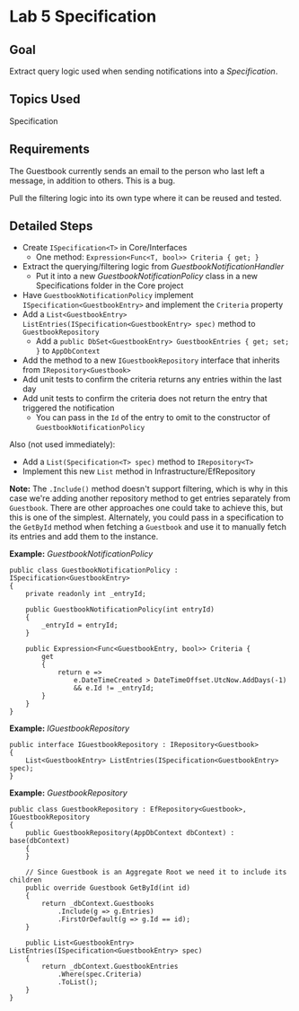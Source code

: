 # Lab 5 Specification

## Goal
Extract query logic used when sending notifications into a *Specification*.

## Topics Used
Specification

## Requirements

The Guestbook currently sends an email to the person who last left a message, in addition to others. This is a bug.

Pull the filtering logic into its own type where it can be reused and tested.

## Detailed Steps

- Create `ISpecification<T>` in Core/Interfaces
    - One method: `Expression<Func<T, bool>> Criteria { get; }`
- Extract the querying/filtering logic from *GuestbookNotificationHandler*
    - Put it into a new *GuestbookNotificationPolicy* class in a new Specifications folder in the Core project
- Have `GuestbookNotificationPolicy` implement `ISpecification<GuestbookEntry>` and implement the `Criteria` property
- Add a `List<GuestbookEntry> ListEntries(ISpecification<GuestbookEntry> spec)` method to `GuestbookRepository`
    - Add a `public DbSet<GuestbookEntry> GuestbookEntries { get; set; }` to `AppDbContext`
- Add the method to a new `IGuestbookRepository` interface that inherits from `IRepository<Guestbook>`
- Add unit tests to confirm the criteria returns any entries within the last day
- Add unit tests to confirm the criteria does not return the entry that triggered the notification
    - You can pass in the `Id` of the entry to omit to the constructor of `GuestbookNotificationPolicy`

Also (not used immediately):
- Add a `List(Specification<T> spec)` method to `IRepository<T>`
- Implement this new `List` method in Infrastructure/EfRepository

**Note:** The `.Include()` method doesn't support filtering, which is why in this case we're adding another repository method to get entries separately from `Guestbook`. There are other approaches one could take to achieve this, but this is one of the simplest. Alternately, you could pass in a specification to the `GetById` method when fetching a `Guestbook` and use it to manually fetch its entries and add them to the instance.

**Example:** *GuestbookNotificationPolicy*
```
public class GuestbookNotificationPolicy : ISpecification<GuestbookEntry>
{
    private readonly int _entryId;

    public GuestbookNotificationPolicy(int entryId)
    {
        _entryId = entryId;
    }

    public Expression<Func<GuestbookEntry, bool>> Criteria {
        get
        {
            return e => 
                e.DateTimeCreated > DateTimeOffset.UtcNow.AddDays(-1)
                && e.Id != _entryId;
        }
    }   
}
```

**Example:** *IGuestbookRepository*
```
public interface IGuestbookRepository : IRepository<Guestbook>
{
    List<GuestbookEntry> ListEntries(ISpecification<GuestbookEntry> spec);
}
```
**Example:** *GuestbookRepository*
```
public class GuestbookRepository : EfRepository<Guestbook>, IGuestbookRepository
{
    public GuestbookRepository(AppDbContext dbContext) : base(dbContext)
    {
    }

    // Since Guestbook is an Aggregate Root we need it to include its children
    public override Guestbook GetById(int id)
    {
        return _dbContext.Guestbooks
            .Include(g => g.Entries)
            .FirstOrDefault(g => g.Id == id);
    }

    public List<GuestbookEntry> ListEntries(ISpecification<GuestbookEntry> spec)
    {
        return _dbContext.GuestbookEntries
            .Where(spec.Criteria)
            .ToList();
    }
}
```



